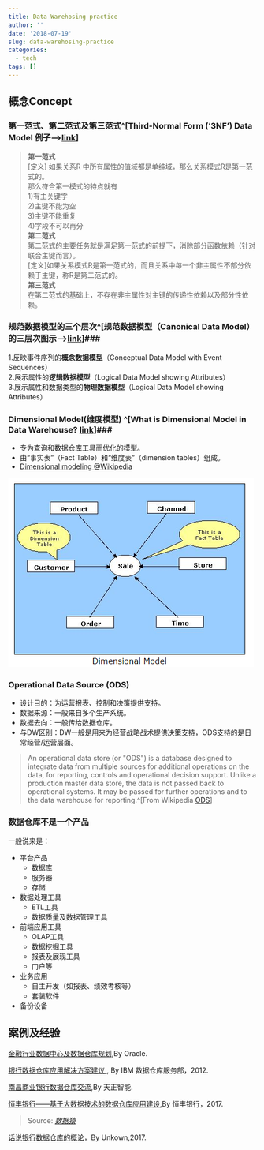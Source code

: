 ```yaml
---
title: Data Warehosing practice
author: ''
date: '2018-07-19'
slug: data-warehosing-practice
categories:
  - tech
tags: []
---
```


## 概念Concept  ##

### 第一范式、第二范式及第三范式^[Third-Normal Form (‘3NF’) Data Model 例子——>[link](https://blog.csdn.net/sunzhenhua0608/article/details/16850053)]  


>  **第一范式**  
[定义] 如果关系R 中所有属性的值域都是单纯域，那么关系模式R是第一范式的。  
那么符合第一模式的特点就有  
1)有主关键字  
2)主键不能为空  
3)主键不能重复  
4)字段不可以再分  
**第二范式**  
第二范式的主要任务就是满足第一范式的前提下，消除部分函数依赖（针对联合主键而言）。  
[定义]如果关系模式R是第一范式的，而且关系中每一个非主属性不部分依赖于主键，称R是第二范式的。  
**第三范式**  
在第二范式的基础上，不存在非主属性对主键的传递性依赖以及部分性依赖。



### 规范数据模型的三个层次^[规范数据模型（Canonical Data Model）的三层次图示——>[link](http://www.databaseanswers.org/data_models/canonical_data_models/index.htm)]###

1.反映事件序列的**概念数据模型**（Conceptual Data Model with Event Sequences）  
2.展示属性的**逻辑数据模型**（Logical Data Model showing Attributes）   
3.展示属性和数据类型的**物理数据模型**（Logical Data Model showing Attributes）  


### Dimensional Model(维度模型) ^[What is Dimensional Model in Data Warehouse? [link](https://www.guru99.com/dimensional-model-data-warehouse.html)]###
   
- 专为查询和数据仓库工具而优化的模型。  
- 由“事实表”（Fact Table）和“维度表”（dimension tables）组成。  
- [Dimensional modeling @Wikipedia](https://en.wikipedia.org/wiki/Dimensional_modeling)

![img](https://raw.githubusercontent.com/dean33/exblog/master/static/2018-07-19-data-warehosing-practice.files/Dimensional-Model.png)


### Operational Data Source (ODS) ###

- 设计目的：为运营报表、控制和决策提供支持。  
- 数据来源：一般来自多个生产系统。  
- 数据去向：一般传给数据仓库。  
- 与DW区别：DW一般是用来为经营战略战术提供决策支持，ODS支持的是日常经营/运营层面。  


> An operational data store (or "ODS") is a database designed to integrate data from multiple sources for additional operations on the data, for reporting, controls and operational decision support. Unlike a production master data store, the data is not passed back to operational systems. It may be passed for further operations and to the data warehouse for reporting.^[From Wikipedia [ODS](https://en.wikipedia.org/wiki/Operational_data_store)]




### 数据仓库不是一个产品 ###

一般说来是：  

- 平台产品  
  - 数据库  
  - 服务器  
  - 存储  
- 数据处理工具  
  - ETL工具  
  - 数据质量及数据管理工具  
- 前端应用工具  
  - OLAP工具  
  - 数据挖掘工具  
  - 报表及展现工具  
  - 门户等  
- 业务应用  
  - 自主开发（如报表、绩效考核等）  
  - 套装软件  
- 备份设备  



## 案例及经验  ##


[金融行业数据中心及数据仓库规划](http://www.oracle.com/technetwork/cn/community/developer-day/2-financial-industry-data-plan-1533690-zhs.pdf),By Oracle.

[银行数据仓库应用解决方案建议 ](https://wenku.baidu.com/view/6c0b80a07f1922791688e88f.html?sxts=1531980739308), By IBM 数据仓库服务部，2012.

[南昌商业银行数据仓库交流](https://wenku.baidu.com/view/da67750583d049649b6658f3.html),By 天正智能.

[恒丰银行——基于大数据技术的数据仓库应用建设](http://www.datayuan.cn/article/11424.htm),By 恒丰银行，2017.   

> Source: [*数据猿*](http://www.datayuan.cn)

[话说银行数据仓库的概论](http://www.solgle.com/news/375.html)，By Unkown,2017.








